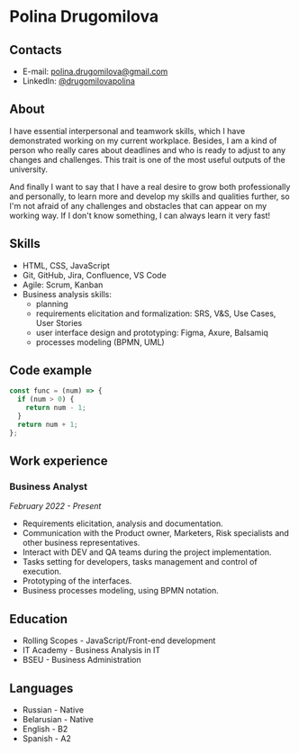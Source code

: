 # Polina Drugomilova

## Contacts
* E-mail: polina.drugomilova@gmail.com
* LinkedIn: [@drugomilovapolina](https://www.linkedin.com/in/drugomilovapolina/)

## About
I have essential interpersonal and teamwork skills, which I have demonstrated working on my current workplace. Besides, I am a kind of person who really cares about deadlines and who is ready to adjust to any changes and challenges. This trait is one of the most useful outputs of the university.

And finally I want to say that I have a real desire to grow both professionally and personally, to learn more and develop my skills and qualities further, so I'm not afraid of any challenges and obstacles that can appear on my working way. If I don't know something, I can always learn it very fast!

## Skills
* HTML, CSS, JavaScript
* Git, GitHub, Jira, Confluence, VS Code
* Agile: Scrum, Kanban
* Business analysis skills:
    * planning
    * requirements elicitation and formalization: SRS, V&S, Use Cases, User Stories
    * user interface design and prototyping: Figma, Axure, Balsamiq
    * processes modeling (BPMN, UML)

## Code example
```javascript
const func = (num) => {
  if (num > 0) {
    return num - 1;
  }
  return num + 1;
};
```

## Work experience
### Business Analyst
*February 2022 - Present*
* Requirements elicitation, analysis and documentation.
* Communication with the Product owner, Marketers, Risk specialists and other business representatives.
* Interact with DEV and QA teams during the project implementation.
* Tasks setting for developers, tasks management and control of execution.
* Prototyping of the interfaces.
* Business processes modeling, using BPMN notation.

## Education
* Rolling Scopes - JavaScript/Front-end development
* IT Academy - Business Analysis in IT
* BSEU - Business Administration

## Languages
* Russian - Native
* Belarusian - Native
* English - B2
* Spanish - A2
